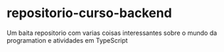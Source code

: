 # repositorio-curso-backend

Um baita repositorio com varias coisas interessantes sobre o mundo da programation e atividades em TypeScript